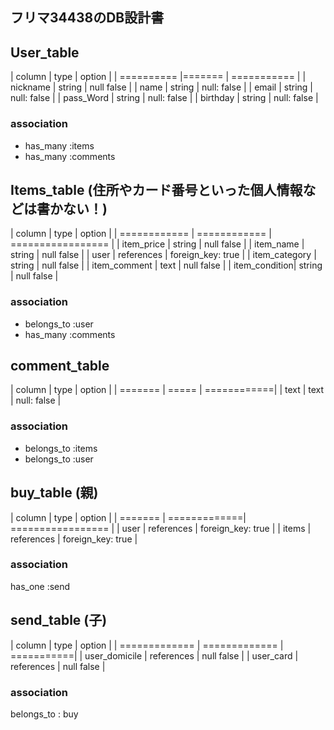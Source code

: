 
## フリマ34438のDB設計書


## User_table

| column     | type   | option      |
| ========== |======= | =========== |
| nickname   | string | null  false |
| name       | string | null: false |
| email      | string | null: false |
| pass_Word  | string | null: false |
| birthday   | string | null: false |

### association
* has_many :items
* has_many :comments

## Items_table (住所やカード番号といった個人情報などは書かない！)

| column        | type         | option            |
| ============  | ============ | ================= |
| item_price    | string       | null false        |
| item_name     | string       | null false        |
| user          | references   | foreign_key: true |
| item_category | string       | null false        |
| item_comment  | text         | null false        |
| item_condition| string       | null false        |

### association
* belongs_to :user
* has_many :comments


## comment_table

| column   | type   | option      |
| =======  | =====  | ============|
| text     | text   | null: false |

### association
* belongs_to :items
* belongs_to :user

## buy_table (親)

| column  | type         | option            |
| ======= | =============| ================= |
| user    | references   | foreign_key: true |
| items   | references   | foreign_key: true |

### association
has_one :send

## send_table (子)

| column        | type          | option     |
| ============= | ============= | ===========|
| user_domicile | references    | null false |
| user_card     | references    | null false |

### association
belongs_to : buy
